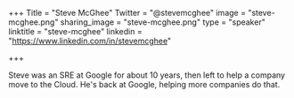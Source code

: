 +++
Title = "Steve McGhee"
Twitter = "@stevemcghee"
image = "steve-mcghee.png"
sharing_image = "steve-mcghee.png"
type = "speaker"
linktitle = "steve-mcghee"
linkedin = "https://www.linkedin.com/in/stevemcghee"

+++

Steve was an SRE at Google for about 10 years, then left to help a company move to the Cloud. He's back at Google, helping more companies do that.
